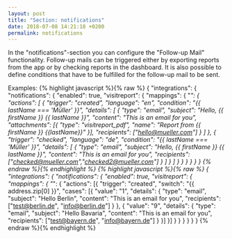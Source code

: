 ```yaml
---
layout: post
title: "Section: notifications"
date: 2018-07-08 14:21:18 +0200
permalink: notifications
---
```

In the "notifications"-section you can configure the "Follow-up Mail" functionality.
Follow-up mails can be triggered either by exporting reports from the app or by checking reports in the dashboard.
It is also possible to define conditions that have to be fulfilled for the follow-up mail to be sent.

Examples:
{% highlight javascript %}{% raw %}
{
  "integrations": {
    "notifications": {
      "enabled": true,
        "visitreport": {
        "mappings": {
          "*": {
            "actions": [
              {
                "trigger": "created",
                "language": "en",
                "condition": "{{ lastName === 'Müller' }}",
                "details": [
                  {
                    "type": "email",
                    "subject": "Hello, {{ firstName }} {{ lastName }}",
                    "content": "This is an email for you",
                    "attachments": [{
                      "type": "visitreport_pdf",
                      "name": "Report from {{ firstName }} {{lastName}}"
                    }],
                    "recipients": ["hello@mueller.com"]
                  }
                ]
              }, 
              {
                "trigger": "checked",
                "language": "de",
                "condition": "{{ lastName === 'Müller' }}",
                "details": [
                  {
                    "type": "email",
                    "subject": "Hello, {{ firstName }} {{ lastName }}",
                    "content": "This is an email for you",
                    "recipients": ["checked@mueller.com","checked2@mueller.com"]
                  }
                ]
              }
            ]
          }
        }
      }
    }
  }
}
{% endraw %}{% endhighlight %}
{% highlight javascript %}{% raw %}
{
  "integrations": {
    "notifications": {
      "enabled": true,
        "visitreport": {
        "mappings": {
          "*": {
            "actions": [{
                "trigger": "created",
                "switch": "{{ address.zip[0] }}",
                "cases": [{
                  "value": "1",
                  "details": {
                    "type": "email",
                    "subject": "Hello Berlin",
                    "content": "This is an email for you",
                    "recipients": ["test@berlin.de", "info@berlin.de"]
                  }
                }, 
                {
                  "value": "9",
                  "details": {
                    "type": "email",
                    "subject": "Hello Bavaria",
                    "content": "This is an email for you",
                    "recipients": ["test@bayern.de", "info@bayern.de"]
                  }
                }]
            }]
          }
        }
      }
    }
  }
}
{% endraw %}{% endhighlight %}
